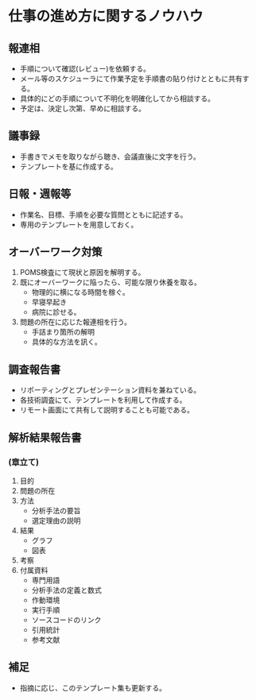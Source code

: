 # 仕事の進め方に関するノウハウ

## 報連相
- 手順について確認(レビュー)を依頼する。
- メール等のスケジューラにて作業予定を手順書の貼り付けとともに共有する。
- 具体的にどの手順について不明化を明確化してから相談する。
- 予定は、決定し次第、早めに相談する。

## 議事録
- 手書きでメモを取りながら聴き、会議直後に文字を行う。
- テンプレートを基に作成する。

## 日報・週報等
- 作業名、目標、手順を必要な質問とともに記述する。
- 専用のテンプレートを用意しておく。

## オーバーワーク対策
1. POMS検査にて現状と原因を解明する。
1. 既にオーバーワークに陥ったら、可能な限り休養を取る。
	- 物理的に横になる時間を稼ぐ。
	- 早寝早起き
	- 病院に診せる。
1. 問題の所在に応じた報連相を行う。
	- 手詰まり箇所の解明
	- 具体的な方法を訊く。

## 調査報告書
- リポーティングとプレゼンテーション資料を兼ねている。
- 各技術調査にて、テンプレートを利用して作成する。
- リモート画面にて共有して説明することも可能である。

## 解析結果報告書
### (章立て)
1. 目的
1. 問題の所在
1. 方法
	- 分析手法の要旨
	- 選定理由の説明
1. 結果
	- グラフ
	- 図表
1. 考察
1. 付属資料
	- 専門用語
	- 分析手法の定義と数式
	- 作動環境
	- 実行手順
	- ソースコードのリンク
	- 引用統計
	- 参考文献

## 補足
- 指摘に応じ、このテンプレート集も更新する。
